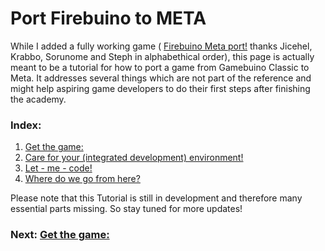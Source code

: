 # Port Firebuino to META

While I added a fully working game ( [Firebuino Meta port!](https://gamebuino.com/creations/firebuino) thanks Jicehel, Krabbo, Sorunome and Steph in alphabethical order), this page
is actually meant to be a tutorial for how to port a game from Gamebuino Classic to Meta.
It addresses several things which are not part of the reference and might help aspiring game developers to do their first steps after finishing the academy.

### Index:

1. [Get the game:](GetTheGame.md)
2. [Care for your (integrated development) environment!](CareForYourIDE.md)
3. [Let - me - code!](LetMeCode.md)
4. [Where do we go from here?](WhereDoWeGo.md)


Please note that this Tutorial is still in development and therefore many essential parts missing. So stay tuned for more updates!

### Next: [Get the game:](GetTheGame.md)
